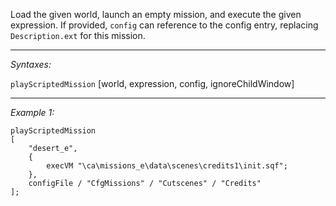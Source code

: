 Load the given world, launch an empty mission, and execute the given expression.
If provided, `config` can reference to the config entry, replacing `Description.ext` for this mission.


---
*Syntaxes:*

`playScriptedMission` [world, expression, config, ignoreChildWindow]

---
*Example 1:*

```sqf
playScriptedMission
[
	"desert_e",
	{
		execVM "\ca\missions_e\data\scenes\credits1\init.sqf";
	},
	configFile / "CfgMissions" / "Cutscenes" / "Credits"
];
```